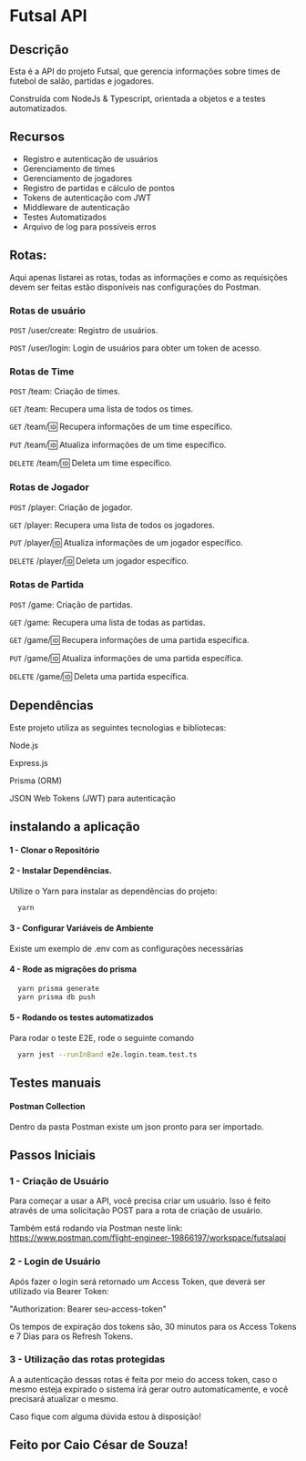 # Futsal API

## Descrição
Esta é a API do projeto Futsal, que gerencia informações sobre times de futebol de salão, partidas e jogadores.

Construída com NodeJs & Typescript, orientada a objetos e a testes automatizados.

## Recursos

- Registro e autenticação de usuários
- Gerenciamento de times
- Gerenciamento de jogadores
- Registro de partidas e cálculo de pontos
- Tokens de autenticação com JWT
- Middleware de autenticação
- Testes Automatizados
- Arquivo de log para possíveis erros

## Rotas:
Aqui apenas listarei as rotas, todas as informações e como as requisições devem ser feitas estão disponíveis nas configurações do Postman.

### Rotas de usuário

```POST``` /user/create: Registro de usuários.

```POST``` /user/login: Login de usuários para obter um token de acesso.

### Rotas de Time

```POST``` /team: Criação de times.

```GET``` /team: Recupera uma lista de todos os times.

```GET``` /team/:id: Recupera informações de um time específico.

```PUT``` /team/:id: Atualiza informações de um time específico.

```DELETE``` /team/:id: Deleta um time específico.

### Rotas de Jogador

```POST``` /player: Criação de jogador.

```GET``` /player: Recupera uma lista de todos os jogadores.

```PUT``` /player/:id: Atualiza informações de um jogador específico.

```DELETE``` /player/:id: Deleta um jogador específico.

### Rotas de Partida

```POST``` /game: Criação de partidas.

```GET``` /game: Recupera uma lista de todas as partidas.

```GET``` /game/:id: Recupera informações de uma partida específica.

```PUT``` /game/:id: Atualiza informações de uma partida específica.

```DELETE``` /game/:id: Deleta uma partida específica.

## Dependências
Este projeto utiliza as seguintes tecnologias e bibliotecas:

Node.js

Express.js

Prisma (ORM)

JSON Web Tokens (JWT) para autenticação


## instalando a aplicação

#### 1 - Clonar o Repositório

#### 2 - Instalar Dependências.

Utilize o Yarn para instalar as dependências do projeto:

```bash
  yarn
```
#### 3 - Configurar Variáveis de Ambiente
Existe um exemplo de .env com as configurações necessárias

#### 4 - Rode as migrações do prisma

```bash
  yarn prisma generate
  yarn prisma db push
```

#### 5 - Rodando os testes automatizados

Para rodar o teste E2E, rode o seguinte comando

```bash
  yarn jest --runInBand e2e.login.team.test.ts 
```

## Testes manuais 

#### Postman Collection
Dentro da pasta Postman existe um json pronto para ser importado.

## Passos Iniciais

### 1 - Criação de Usuário

Para começar a usar a API, você precisa criar um usuário. Isso é feito através de uma solicitação POST para a rota de criação de usuário. 

Também está rodando via Postman neste link:
https://www.postman.com/flight-engineer-19866197/workspace/futsalapi

### 2 - Login de Usuário

Após fazer o login será retornado um Access Token, que deverá ser utilizado via Bearer Token:

"Authorization: Bearer seu-access-token"

Os tempos de expiração dos tokens são, 30 minutos para os Access Tokens e 7 Dias para os Refresh Tokens.

### 3 - Utilização das rotas protegidas

A a autenticação dessas rotas é feita por meio do access token, caso o mesmo esteja expirado o sistema irá gerar outro automaticamente, e você precisará atualizar o mesmo.

Caso fique com alguma dúvida estou à disposição!
## Feito por Caio César de Souza!